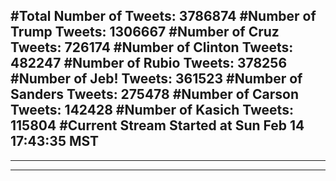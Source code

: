 #Total Number of Tweets: 3786874 
#Number of Trump Tweets: 1306667
#Number of Cruz Tweets: 726174
#Number of Clinton Tweets: 482247
#Number of Rubio Tweets: 378256
#Number of Jeb! Tweets: 361523
#Number of Sanders Tweets: 275478
#Number of Carson Tweets: 142428
#Number of Kasich Tweets: 115804
#Current Stream Started at Sun Feb 14 17:43:35 MST
---
---
---
